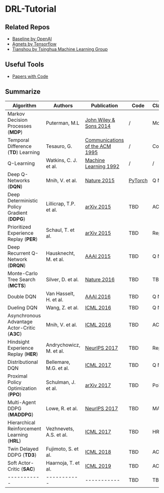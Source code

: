 # DRL-Tutorial

## Related Repos

- [Baseline by OpenAI](https://github.com/openai/baselines)
- [Agnets by Tensorflow](https://github.com/tensorflow/agents)
- [Tianshou by Tsinghua Machine Learning Group](https://github.com/thu-ml/tianshou)

## Useful Tools

- [Papers with Code](https://paperswithcode.com)

## Summarize

|  Algorithm  | Authors     | Publication | Code        | Classification | Features    | Detailed    |
| ----------- | ----------- | ----------- | ----------- | ----------- | ----------- | ----------- |
| Markov Decision Processes (**MDP**) | Puterman, M.L | [John Wiley & Sons 2014](https://books.google.com/books?hl=en-US&lr=&id=VvBjBAAAQBAJ&oi=fnd&pg=PT9&dq=Markov+Decision+Processes&ots=rsmvsLTYSG&sig=GucJYD_6IcYn7obLDce9kSZJWvo&redir_esc=y&gl=US#v=onepage&q=Markov%20Decision%20Processes&f=false) | / | Model | / | TBD | 
| Temporal Difference (**TD**) Learning | Tesauro, G. | [Communications of the ACM 1995](https://dl.acm.org/doi/abs/10.1145/203330.203343) | / | Cornerstone | TBD | TBD |
| Q-Learning | Watkins, C. J. et al. | [Machine Learning 1992](https://link.springer.com/article/10.1007/BF00992698) | / | / | Q Table | TBD |
| Deep Q-Networks (**DQN**) | Mnih, V. et al. | [Nature 2015](https://www.nature.com/articles/nature14236) | [PyTorch](https://github.com/gordicaleksa/pytorch-learn-reinforcement-learning) | Q Networks | Deep network + Q-learning | TBD |
| Deep Deterministic Policy Gradient (**DDPG**) | Lillicrap, T.P. et al. | [arXiv 2015](https://arxiv.org/abs/1509.02971) | TBD | AC | Continuous control | TBD |
| Prioritized Experience Replay (**PER**) | Schaul, T. et al. | [arXiv 2015](https://arxiv.org/abs/1511.05952) | TBD | Replay | TBD | TBD |
| Deep Recurrent Q-Network (**DRQN**) | Hausknecht, M. et al. | [AAAI 2015](https://www.aaai.org/ocs/index.php/FSS/FSS15/paper/viewPaper/11673) | TBD | Q Networks | TBD | TBD |
| Monte-Carlo Tree Search (**MCTS**) | Silver, D. et al. | [Nature 2016](https://www.nature.com/articles/nature16961%7D) | TBD | TBD | TBD | TBD |
| Double DQN | Van Hasselt, H. et al. | [AAAI 2016](https://ojs.aaai.org/index.php/AAAI/article/view/10295) | TBD | Q Networks | TBD | TBD |
| Dueling DQN | Wang, Z. et al. | [ICML 2016](http://proceedings.mlr.press/v48/wangf16.html) | TBD | Q Networks | TBD | TBD |
| Asynchronous Advantage Actor-Critic (**A3C**) | Mnih, V. et al. | [ICML 2016](http://proceedings.mlr.press/v48/mniha16.html?ref=https://githubhelp.com) | TBD | AC | TBD | TBD |
| Hindsight Experience Replay (**HER**) | Andrychowicz, M. et al. | [NeurIPS 2017](https://proceedings.neurips.cc/paper/2017/hash/453fadbd8a1a3af50a9df4df899537b5-Abstract.html) | TBD | Replay | TBD | TBD |
| Distributional DQN | Bellemare, M.G. et al. | [ICML 2017](https://proceedings.mlr.press/v70/bellemare17a.html) | TBD | Q Networks | TBD | TBD |
| Proximal Policy Optimization (**PPO**) | Schulman, J. et al. | [arXiv 2017](https://arxiv.org/abs/1707.06347) | TBD | Policy | TBD | TBD |
| Multi-Agent DDPG (**MADDPG**) | Lowe, R. et al. | [NeurIPS 2017](https://proceedings.neurips.cc/paper/2017/hash/68a9750337a418a86fe06c1991a1d64c-Abstract.html) | TBD | MADRL | TBD | TBD |
| Hierarchical Reinforcement Learning (**HRL**) | Vezhnevets, A.S. et al. | [ICML 2017](http://proceedings.mlr.press/v70/vezhnevets17a.html) | TBD | HRL | TBD | TBD |
| Twin Delayed DDPG (**TD3**) | Fujimoto, S. et al. | [ICML 2018](https://proceedings.mlr.press/v80/fujimoto18a.html) | TBD | AC | TBD | TBD |
| Soft Actor-Critic (**SAC**) | Haarnoja, T. et al. | [ICML 2019](https://proceedings.mlr.press/v80/haarnoja18b) | TBD | AC | TBD | TBD |
| ----------- | ----------- | ----------- | TBD | TBD | TBD | TBD |
